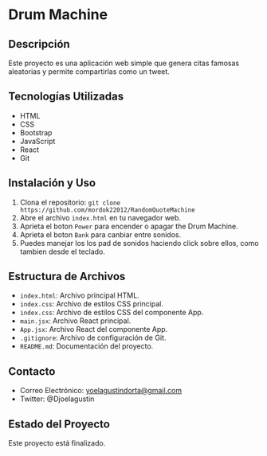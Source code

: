  # Drum Machine

## Descripción
Este proyecto es una aplicación web simple que genera citas famosas aleatorias y permite compartirlas como un tweet.

## Tecnologías Utilizadas
- HTML
- CSS
- Bootstrap
- JavaScript
- React
- Git

## Instalación y Uso
1. Clona el repositorio: `git clone https://github.com/mordok22012/RandomQuoteMachine`
2. Abre el archivo `index.html` en tu navegador web.
3. Aprieta el boton `Power` para encender o apagar the Drum Machine.
4. Aprieta el boton `Bank`  para canbiar entre sonidos.
5. Puedes manejar los los pad de sonidos haciendo click sobre ellos, como tambien desde el teclado. 

 ## Estructura de Archivos
- `index.html`: Archivo principal HTML.
- `index.css`: Archivo de estilos CSS principal.
- `index.css`: Archivo de estilos CSS del componente App.
- `main.jsx`: Archivo React principal.
- `App.jsx`: Archivo React del componente App.
- `.gitignore`: Archivo de configuración de Git.
- `README.md`: Documentación del proyecto.


## Contacto
- Correo Electrónico: yoelagustindorta@gmail.com
- Twitter: @Djoelagustin


## Estado del Proyecto
Este proyecto está  finalizado.